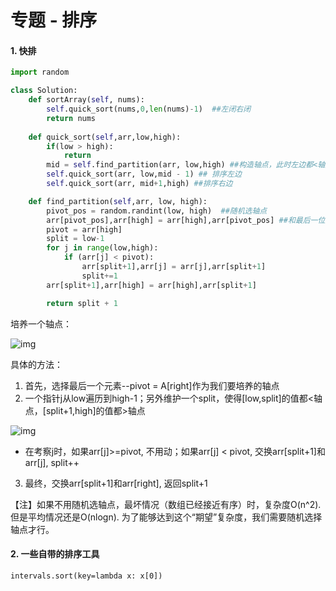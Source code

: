 # 专题 - 排序

#### 1. 快排

```python
import random

class Solution:
    def sortArray(self, nums):
        self.quick_sort(nums,0,len(nums)-1)  ##左闭右闭
        return nums
        
    def quick_sort(self,arr,low,high):
        if(low > high):
            return
        mid = self.find_partition(arr, low,high) ##构造轴点，此时左边都<轴点，右边都>轴点
        self.quick_sort(arr, low,mid - 1) ## 排序左边
        self.quick_sort(arr, mid+1,high) ##排序右边

    def find_partition(self,arr, low, high):
        pivot_pos = random.randint(low, high)  ##随机选轴点
        arr[pivot_pos],arr[high] = arr[high],arr[pivot_pos] ##和最后一位交换
        pivot = arr[high]
        split = low-1
        for j in range(low,high):
            if (arr[j] < pivot):
                arr[split+1],arr[j] = arr[j],arr[split+1]
                split+=1
        arr[split+1],arr[high] = arr[high],arr[split+1]

        return split + 1

```

培养一个轴点：

![img](https://pic1.zhimg.com/80/v2-2b70124e17ea9fea9eda1e9bfb745a58_1440w.jpg)

具体的方法：

1. 首先，选择最后一个元素--pivot = A[right]作为我们要培养的轴点
2. 一个指针j从low遍历到high-1；另外维护一个split，使得[low,split]的值都<轴点，[split+1,high]的值都>轴点

![img](https://pic1.zhimg.com/80/v2-92d87d44c985b2f9589b7626f58c6ba0_1440w.jpg)

- 在考察j时，如果arr[j]>=pivot, 不用动；如果arr[j] < pivot, 交换arr[split+1]和arr[j], split++

3. 最终，交换arr[split+1]和arr[right], 返回split+1



【注】如果不用随机选轴点，最坏情况（数组已经接近有序）时，复杂度O(n^2). 但是平均情况还是O(nlogn). 为了能够达到这个“期望”复杂度，我们需要随机选择轴点才行。



#### 2. 一些自带的排序工具

`intervals.sort(key=lambda x: x[0])   `